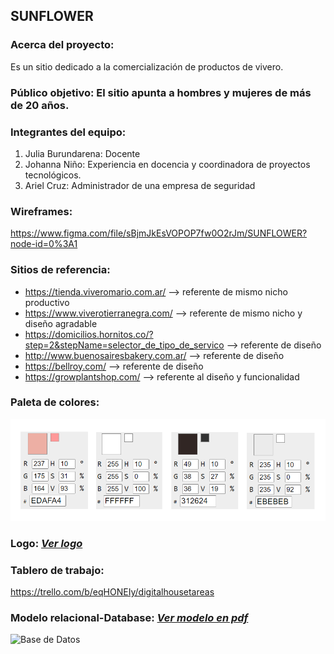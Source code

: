## **SUNFLOWER**

### **Acerca del proyecto:** 
Es un sitio dedicado a la comercialización de productos de vivero. 

### **Público objetivo:** El sitio apunta a hombres y mujeres de más de 20 años.

### **Integrantes del equipo:**
1. Julia Burundarena: Docente
2. Johanna Niño: Experiencia en docencia y coordinadora de proyectos tecnológicos.
3. Ariel Cruz: Administrador de una empresa de seguridad 

### **Wireframes:**
https://www.figma.com/file/sBjmJkEsVOPOP7fw0O2rJm/SUNFLOWER?node-id=0%3A1

### **Sitios de referencia:**

* https://tienda.viveromario.com.ar/ --> referente de mismo nicho productivo
* https://www.viverotierranegra.com/ --> referente de mismo nicho y diseño agradable
* https://domicilios.hornitos.co/?step=2&stepName=selector_de_tipo_de_servico --> referente de diseño
* http://www.buenosairesbakery.com.ar/ --> referente de diseño
* https://bellroy.com/ --> referente de diseño
* https://growplantshop.com/ --> referente al diseño y funcionalidad

### **Paleta de colores:**
![paleta de colores](design/paleta_de_colores.png)

### **Logo:** [_Ver logo_](desing/sunflowerLogo.png)
 

### **Tablero de trabajo:** 
https://trello.com/b/eqHONEIy/digitalhousetareas


### **Modelo relacional-Database:** [_Ver modelo en pdf_](db/DB_Sunflower.com.pdf)
![Base de Datos](https://github.com/juliaburun/grupo_2_sunflower/tree/main/db/DB_Sunflower.com.jpeg)








